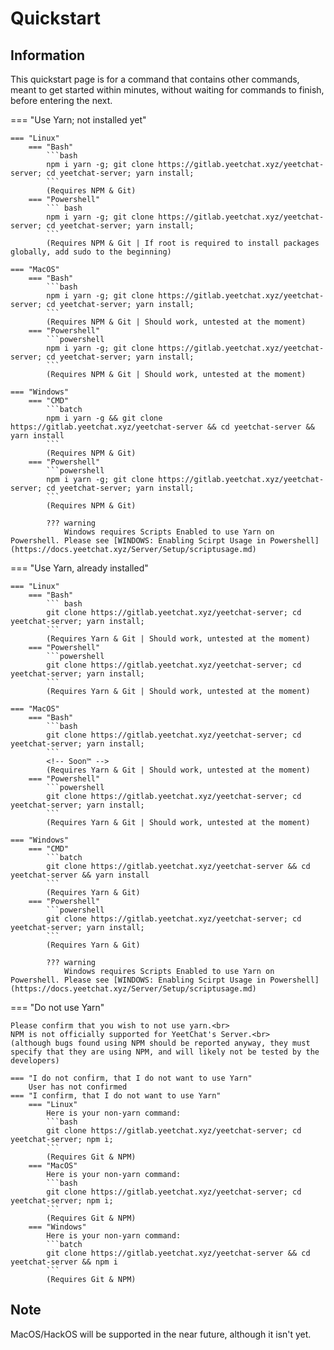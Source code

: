# Quickstart
## Information
This quickstart page is for a command that contains other commands, meant to get started within minutes, without waiting for commands to finish, before entering the next.

=== "Use Yarn; not installed yet"

    === "Linux"
        === "Bash"
            ```bash
            npm i yarn -g; git clone https://gitlab.yeetchat.xyz/yeetchat-server; cd yeetchat-server; yarn install;
            ```
            (Requires NPM & Git)
        === "Powershell"
            ``` bash
            npm i yarn -g; git clone https://gitlab.yeetchat.xyz/yeetchat-server; cd yeetchat-server; yarn install;
            ```
            (Requires NPM & Git | If root is required to install packages globally, add sudo to the beginning)
    
    === "MacOS"
        === "Bash"
            ```bash
            npm i yarn -g; git clone https://gitlab.yeetchat.xyz/yeetchat-server; cd yeetchat-server; yarn install;
            ```
            (Requires NPM & Git | Should work, untested at the moment)
        === "Powershell"
            ```powershell
            npm i yarn -g; git clone https://gitlab.yeetchat.xyz/yeetchat-server; cd yeetchat-server; yarn install;
            ```
            (Requires NPM & Git | Should work, untested at the moment)
    
    === "Windows"
        === "CMD"
            ```batch
            npm i yarn -g && git clone https://gitlab.yeetchat.xyz/yeetchat-server && cd yeetchat-server && yarn install
            ```
            (Requires NPM & Git)
        === "Powershell"
            ```powershell
            npm i yarn -g; git clone https://gitlab.yeetchat.xyz/yeetchat-server; cd yeetchat-server; yarn install;
            ```
            (Requires NPM & Git)
            
            ??? warning
                Windows requires Scripts Enabled to use Yarn on Powershell. Please see [WINDOWS: Enabling Scirpt Usage in Powershell](https://docs.yeetchat.xyz/Server/Setup/scriptusage.md)
            

=== "Use Yarn, already installed"

    === "Linux"
        === "Bash"
            ``` bash
            git clone https://gitlab.yeetchat.xyz/yeetchat-server; cd yeetchat-server; yarn install;
            ```
            (Requires Yarn & Git | Should work, untested at the moment)
        === "Powershell"
            ```powershell
            git clone https://gitlab.yeetchat.xyz/yeetchat-server; cd yeetchat-server; yarn install;
            ```
            (Requires Yarn & Git | Should work, untested at the moment)
    
    === "MacOS"
        === "Bash"
            ```bash
            git clone https://gitlab.yeetchat.xyz/yeetchat-server; cd yeetchat-server; yarn install;
            ```
            <!-- Soon™ -->
            (Requires Yarn & Git | Should work, untested at the moment)
        === "Powershell"
            ```powershell
            git clone https://gitlab.yeetchat.xyz/yeetchat-server; cd yeetchat-server; yarn install;
            ```
            (Requires Yarn & Git | Should work, untested at the moment)
    
    === "Windows"
        === "CMD"
            ```batch
            git clone https://gitlab.yeetchat.xyz/yeetchat-server && cd yeetchat-server && yarn install
            ```
            (Requires Yarn & Git)
        === "Powershell"
            ```powershell
            git clone https://gitlab.yeetchat.xyz/yeetchat-server; cd yeetchat-server; yarn install;
            ```
            (Requires Yarn & Git)

            ??? warning
                Windows requires Scripts Enabled to use Yarn on Powershell. Please see [WINDOWS: Enabling Scirpt Usage in Powershell](https://docs.yeetchat.xyz/Server/Setup/scriptusage.md)
            

=== "Do not use Yarn"

    Please confirm that you wish to not use yarn.<br>
    NPM is not officially supported for YeetChat's Server.<br>
    (although bugs found using NPM should be reported anyway, they must specify that they are using NPM, and will likely not be tested by the developers)
    
    === "I do not confirm, that I do not want to use Yarn"
        User has not confirmed
    === "I confirm, that I do not want to use Yarn"
        === "Linux"
            Here is your non-yarn command:
            ```bash
            git clone https://gitlab.yeetchat.xyz/yeetchat-server; cd yeetchat-server; npm i;
            ```
            (Requires Git & NPM)
        === "MacOS"
            Here is your non-yarn command:
            ```bash
            git clone https://gitlab.yeetchat.xyz/yeetchat-server; cd yeetchat-server; npm i;
            ```
            (Requires Git & NPM)
        === "Windows"
            Here is your non-yarn command:
            ```batch
            git clone https://gitlab.yeetchat.xyz/yeetchat-server && cd yeetchat-server && npm i
            ```
            (Requires Git & NPM)


## Note
MacOS/HackOS will be supported in the near future, although it isn't yet.
